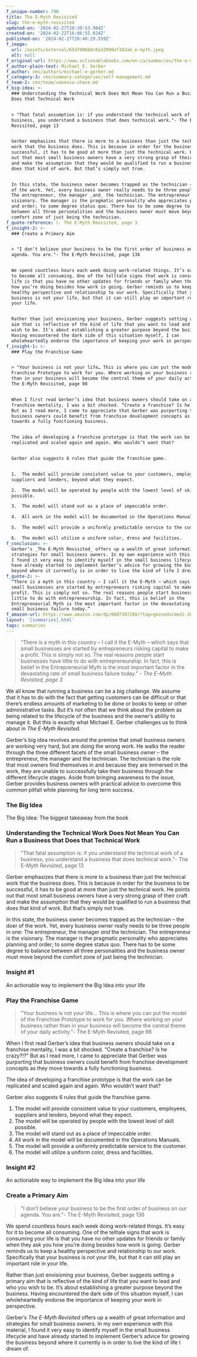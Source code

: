 ```yaml
---
f_unique-number: 790
title: The E-Myth Revisited
slug: the-e-myth-revisited
updated-on: '2024-02-27T20:30:53.984Z'
created-on: '2024-02-22T16:06:55.024Z'
published-on: '2024-02-27T20:40:29.559Z'
f_image:
  url: /assets/external/65d7806b0c0a32898af3d2ab_e-myth.jpeg
  alt: null
f_original-url: https://www.actionablebooks.com/en-ca/summaries/the-e-myth-revisited/
f_author-plain-text: Michael E. Gerber
f_author: cms/authors/michael-e-gerber.md
f_category-3: cms/summary-categories/self-management.md
f_team-2: cms/team/vanessa-chase.md
f_big-idea: >-
  ### Understanding the Technical Work Does Not Mean You Can Run a Business that
  Does that Technical Work


  > "That fatal assumption is: if you understand the technical work of a
  business, you understand a business that does technical work."- The E-Myth
  Revisited, page 13


  Gerber emphasizes that there is more to a business than just the technical
  work that the business does. This is because in order for the business to be
  successful, it has to be good at more than just the technical work. He points
  out that most small business owners have a very strong grasp of their craft
  and make the assumption that they would be qualified to run a business that
  does that kind of work. But that’s simply not true.


  In this state, the business owner becomes trapped as the technician – the doer
  of the work. Yet, every business owner really needs to be three people in one:
  The entrepreneur, the manager _and_ the technician. The entrepreneur is the
  visionary. The manager is the pragmatic personality who appreciates planning
  and order; to some degree status quo. There has to be some degree to balance
  between all three personalities and the business owner must move beyond the
  comfort zone of just being the technician.
f_quote-reference: \- The E-Myth Revisited, page 3
f_insight-2: >-
  ### Create a Primary Aim


  > "I don’t believe your business to be the first order of business on our
  agenda. You are."- The E-Myth Revisited, page 136


  We spend countless hours each week doing work-related things. It’s easy for it
  to become all consuming. One of the telltale signs that work is consuming your
  life is that you have no other updates for friends or family when they ask you
  how you’re doing besides how work is going. Gerber reminds us to keep a
  healthy perspective and relationship to our work. Specifically that your
  business is not your life, but that it can still play an important role in
  your life.


  Rather than just envisioning your business, Gerber suggests setting a primary
  aim that is reflective of the kind of life that you want to lead and who you
  wish to be. It’s about establishing a greater purpose beyond the business.
  Having encountered the dark side of this situation myself, I can
  wholeheartedly endorse the importance of keeping your work in perspective.
f_insight-1: >-
  ### Play the Franchise Game


  > "Your business is not your life… This is where you can put the model of the
  Franchise Prototype to work for you. Where working on your business rather
  than in your business will become the central theme of your daily activity."-
  The E-Myth Revisited, page 98


  When I first read Gerber’s idea that business owners should take on a
  franchise mentality, I was a bit shocked. “Create a franchise? Is he crazy?!?”
  But as I read more, I came to appreciate that Gerber was purporting that
  business owners could benefit from franchise development concepts as they move
  towards a fully functioning business.


  The idea of developing a franchise prototype is that the work can be
  replicated and scaled again and again. Who wouldn’t want that?


  Gerber also suggests 6 rules that guide the franchise game.


  1.  The model will provide consistent value to your customers, employees,
  suppliers and lenders, beyond what they expect.

  2.  The model will be operated by people with the lowest level of skill
  possible.

  3.  The model will stand out as a place of impeccable order.

  4.  All work in the model will be documented in the Operations Manuals.

  5.  The model will provide a uniformly predictable service to the customer.

  6.  The model will utilize a uniform color, dress and facilities.
f_conclusion: >-
  Gerber’s _The E-Myth Revisited_ offers up a wealth of great information and
  strategies for small business owners. In my own experience with this material,
  I found it very easy to identify myself in the small business lifecycle and
  have already started to implement Gerber’s advice for growing the business
  beyond where it currently is in order to live the kind of life I dream of.
f_quote-2: >-
  “There is a myth in this country – I call it the E-Myth – which says that
  small businesses are started by entrepreneurs risking capital to make a
  profit. This is simply not so. The real reasons people start businesses have
  little to do with entrepreneurship. In fact, this is belief in the
  Entrepreneurial Myth is the most important factor in the devastating rate of
  small business failure today.”
f_amazon-url: https://www.amazon.com/dp/0887307280/?tag=gooseducmedi-20
layout: '[summaries].html'
tags: summaries
---
```


> “There is a myth in this country – I call it the E-Myth – which says that small businesses are started by entrepreneurs risking capital to make a profit. This is simply not so. The real reasons people start businesses have little to do with entrepreneurship. In fact, this is belief in the Entrepreneurial Myth is the most important factor in the devastating rate of small business failure today.” _\- The E-Myth Revisited, page 3_

We all know that running a business can be a big challenge. We assume that it has to do with the fact that getting customers can be difficult or that there’s endless amounts of marketing to be done or books to keep or other administrative tasks. But it’s not often that we think about the problem as being related to the lifecycle of the business and the owner’s ability to manage it. But this is exactly what Michael E. Gerber challenges us to think about in _The E-Myth Revisited_.

Gerber’s big idea revolves around the premise that small business owners are working very hard, but are doing the wrong work. He walks the reader through the three different facets of the small business owner – the entrepreneur, the manager and the technician. The technician is the role that most owners find themselves in and because they are immersed in the work, they are unable to successfully take their business through the different lifecycle stages. Aside from bringing awareness to the issue, Gerber provides business owners with practical advice to overcome this common pitfall while planning for long term success.

### The Big Idea

The Big Idea: The biggest takeaway from the book

### Understanding the Technical Work Does Not Mean You Can Run a Business that Does that Technical Work

> "That fatal assumption is: if you understand the technical work of a business, you understand a business that does technical work."- The E-Myth Revisited, page 13

Gerber emphasizes that there is more to a business than just the technical work that the business does. This is because in order for the business to be successful, it has to be good at more than just the technical work. He points out that most small business owners have a very strong grasp of their craft and make the assumption that they would be qualified to run a business that does that kind of work. But that’s simply not true.

In this state, the business owner becomes trapped as the technician – the doer of the work. Yet, every business owner really needs to be three people in one: The entrepreneur, the manager _and_ the technician. The entrepreneur is the visionary. The manager is the pragmatic personality who appreciates planning and order; to some degree status quo. There has to be some degree to balance between all three personalities and the business owner must move beyond the comfort zone of just being the technician.

### Insight #1

An actionable way to implement the Big Idea into your life

### Play the Franchise Game

> "Your business is not your life… This is where you can put the model of the Franchise Prototype to work for you. Where working on your business rather than in your business will become the central theme of your daily activity."- The E-Myth Revisited, page 98

When I first read Gerber’s idea that business owners should take on a franchise mentality, I was a bit shocked. “Create a franchise? Is he crazy?!?” But as I read more, I came to appreciate that Gerber was purporting that business owners could benefit from franchise development concepts as they move towards a fully functioning business.

The idea of developing a franchise prototype is that the work can be replicated and scaled again and again. Who wouldn’t want that?

Gerber also suggests 6 rules that guide the franchise game.

1.  The model will provide consistent value to your customers, employees, suppliers and lenders, beyond what they expect.
2.  The model will be operated by people with the lowest level of skill possible.
3.  The model will stand out as a place of impeccable order.
4.  All work in the model will be documented in the Operations Manuals.
5.  The model will provide a uniformly predictable service to the customer.
6.  The model will utilize a uniform color, dress and facilities.

### Insight #2

An actionable way to implement the Big Idea into your life

### Create a Primary Aim

> "I don’t believe your business to be the first order of business on our agenda. You are."- The E-Myth Revisited, page 136

We spend countless hours each week doing work-related things. It’s easy for it to become all consuming. One of the telltale signs that work is consuming your life is that you have no other updates for friends or family when they ask you how you’re doing besides how work is going. Gerber reminds us to keep a healthy perspective and relationship to our work. Specifically that your business is not your life, but that it can still play an important role in your life.

Rather than just envisioning your business, Gerber suggests setting a primary aim that is reflective of the kind of life that you want to lead and who you wish to be. It’s about establishing a greater purpose beyond the business. Having encountered the dark side of this situation myself, I can wholeheartedly endorse the importance of keeping your work in perspective.

Gerber’s _The E-Myth Revisited_ offers up a wealth of great information and strategies for small business owners. In my own experience with this material, I found it very easy to identify myself in the small business lifecycle and have already started to implement Gerber’s advice for growing the business beyond where it currently is in order to live the kind of life I dream of.
